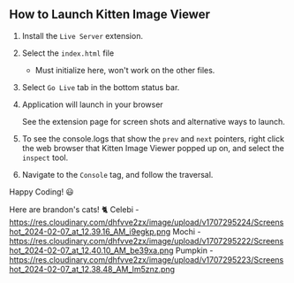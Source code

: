 ## How to Launch Kitten Image Viewer

1. Install the `Live Server` extension.

2. Select the `index.html` file
    - Must initialize here, won't work on the other files.

3. Select `Go Live` tab in the bottom status bar.

4. Application will launch in your browser

    See the extension page for screen shots and alternative ways to launch.

5. To see the console.logs that show the `prev` and `next` pointers, right click the web browser that Kitten Image Viewer popped up on, and select the `inspect` tool.

6. Navigate to the `Console` tag, and follow the traversal.


Happy Coding! 😃


Here are brandon's cats! 🐈
Celebi - https://res.cloudinary.com/dhfvve2zx/image/upload/v1707295224/Screenshot_2024-02-07_at_12.39.16_AM_i9egkp.png
Mochi - https://res.cloudinary.com/dhfvve2zx/image/upload/v1707295222/Screenshot_2024-02-07_at_12.40.10_AM_be39xa.png
Pumpkin - https://res.cloudinary.com/dhfvve2zx/image/upload/v1707295223/Screenshot_2024-02-07_at_12.38.48_AM_lm5znz.png
